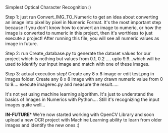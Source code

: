 Simplest Optical Character Recognition :)

Step 1: just run Convert_IMG_TO_Numeric to get an idea about converting an image into pixel by pixel in Numeric Format.	It's the most important step because if you don't know how to convert an image to numeric, or how the image is converted to numeric in this project, then it's worthless to just execute a project!
	After running this file, you will see all numeric values as image in future.

Step 2: run Create_database.py to generate the dataset values for our project which is nothing but values from 0.1, 0.2 .... upto 9.9...which will be used to identify our input image and match with one of these images.

Step 3: actual execution step!
	Create any 8 x 8 image or edit test.png in images folder.
	Create any 8 x 8 image with any drawn numeric value from 0 to 9....
	execute imagerec.py and measure the result.....

It's not yet using machine learning algorithm. It's just to understand the basics of Images in Numerics with Python....
Still it's recognizing the input images quite well...


****IN-FUTURE*****
We're now started working with OpenCV Library and soon upload a new OCR project with Machine Learning ability to learn from older images and identify the new ones :)
	